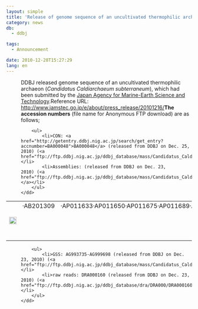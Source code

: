 ```yaml
---
layout: simple
title: 'Release of genome sequence of an uncultivated thermophilic archaeon'
category: news
db:
  - ddbj

tags:
  - Announcement

date: 2010-12-28T15:27:29
lang: en
---
```


<dl>
    <dd>DDBJ released genome sequence of an uncultivated thermophilic archaeon (<em>Candidatus Caldiarchaeum subterraneum</em>), which had been submitted by the <a href="http://www.jamstec.go.jp/e/index.html" target="_blank">Japan Agency for Marine-Earth Science and Technology</a>.Reference URL: <a href="http://www.jamstec.go.jp/e/about/press_release/20101216/">http://www.jamstec.go.jp/e/about/press_release/20101216/</a><strong>The accession numbers</strong> (file name for Anonymous FTP download) are as follows;

        <ul>
            <li>CON: <a href="http://getentry.ddbj.nig.ac.jp/search/get_entry?accnumber=BA000048">BA000048</a> (released from DDBJ on Dec. 25, 2010) (<a href="ftp://ftp.ddbj.nig.ac.jp/ddbj_database/mass/Candidatus_Caldiarchaeum_subterraneum_CON/Candidatus_Caldiarchaeum_subterraneum_CON_101225_1.seq.gz">Candidatus_Caldiarchaeum_subterraneum_CON_101225_1.seq.gz</a>)</li>
            <li>Assemblies: (released from DDBJ on Dec. 23, 2010) (<a href="ftp://ftp.ddbj.nig.ac.jp/ddbj_database/mass/Candidatus_Caldiarchaeum_subterraneum_ENV/Candidatus_Caldiarchaeum_subterraneum_ENV_101223_1.seq.gz">Candidatus_Caldiarchaeum_subterraneum_ENV_101223_1.seq.gz)</a></li>
        </ul>
    </dd>
</dl>

<table>
    <tbody>
        <tr>
            <td><img src="{{ site.baseurl }}/assets/images/toumei1px.gif" width="20"></td>
            <td valign="top">·AB201309</td>
            <td valign="top">·AP011633·AP011650·AP011675·AP011689·AP011708</td>
            <td valign="top">·AP011723·AP011724·AP011727·AP011745·AP011751</td>
            <td valign="top">·AP011786·AP011796·AP011826 - AP011902</td>
            <td><img src="{{ site.baseurl }}/assets/images/toumei1px.gif" width="100"></td>
        </tr>
    </tbody>
</table>

<dl>
    <dd>

        <ul>
            <li>GSS: AG993735-AG999698 (released from DDBJ on Dec. 23, 2010) (<a href="ftp://ftp.ddbj.nig.ac.jp/ddbj_database/mass/Candidatus_Caldiarchaeum_subterraneum_GSS/Candidatus_Caldiarchaeum_subterraneum_GSS_101223_1.seq.gz">Candidatus_Caldiarchaeum_subterraneum_GSS_101223_1.seq.gz</a>)</li>
            <li>raw reads: DRA000160 (released from DDBJ on Dec. 23, 2010) (<a href="ftp://ftp.ddbj.nig.ac.jp/ddbj_database/dra/DRA000/DRA000160">DRA000160</a>)</li>
        </ul>
    </dd>
</dl>
